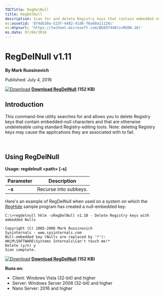 ```yaml
--- 
TOCTitle: RegDelNull
title: RegDelNull
description: Scan for and delete Registry keys that contain embedded null-characters that are otherwise undeleteable by standard Registry-editing tools.
ms:assetid: '8f4db30a-523f-4482-91d6-f6a68a11126c'
ms:mtpsurl: 'https://technet.microsoft.com/Bb897448(v=MSDN.10)'
ms.date: 07/04/2016
---
```


RegDelNull v1.11
================

**By Mark Russinovich**

Published: July 4, 2016

[![Download](/media/landing/sysinternals/download_sm.png)](https://download.sysinternals.com/files/Regdelnull.zip) [**Download RegDelNull**](https://download.sysinternals.com/files/Regdelnull.zip) **(152 KB)**


## Introduction

This command-line utility searches for and allows you to delete Registry
keys that contain embedded-null characters and that are otherwise
undeleteable using standard Registry-editing tools. Note: deleting
Registry keys may cause the applications they are associated with to
fail.

 

## Using RegDelNull

**Usage: regdelnull &lt;path&gt; \[-s\]**  
 
|Parameter  |Description  |
|---------|---------|
|  **-s** |  Recurse into subkeys. |


  
Here's an example of RegDelNull when used on a system on which the
[RegHide](reghide.md) sample
program has created a null-embedded key:

```Shell
C:\>regdelnull hklm -sRegDelNull v1.10 - Delete Registry keys with embedded Nulls 

Copyright (C) 2005-2006 Mark Russinovich
Sysinternals - www.sysinternals.com
Null-embedded key (Nulls are replaced by '*'):
HKLM\SOFTWARE\Systems Internals\Can't touch me!*
Delete (y/n) y
Scan complete.
```

[![Download](/media/landing/sysinternals/download_sm.png)](https://download.sysinternals.com/files/Regdelnull.zip) [**Download RegDelNull**](https://download.sysinternals.com/files/Regdelnull.zip) **(152 KB)**

**Runs on:**

-   Client: Windows Vista (32-bit) and higher
-   Server: Windows Server 2008 (32-bit) and higher
-   Nano Server: 2016 and higher




